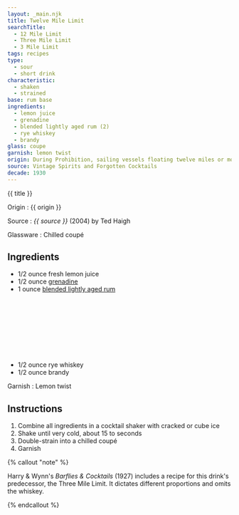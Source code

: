 ```yaml
---
layout: _main.njk
title: Twelve Mile Limit
searchTitle:
  - 12 Mile Limit
  - Three Mile Limit
  - 3 Mile Limit
tags: recipes
type:
  - sour
  - short drink
characteristic:
  - shaken
  - strained
base: rum base
ingredients:
  - lemon juice
  - grenadine
  - blended lightly aged rum (2)
  - rye whiskey
  - brandy
glass: coupe
garnish: lemon twist
origin: During Prohibition, sailing vessels floating twelve miles or more off the U.S. shore were in international waters, and therefore not subject to the ban on alcohol. Spirits expert Ted Haigh says journalist Tommy Millard invented this drink; as evidence he cites a newspaper article from 1934.
source: Vintage Spirits and Forgotten Cocktails
decade: 1930
---
```

<!-- markdownlint-disable MD025 -->
{{ title }}
<!-- markdownlint-disable MD025 -->

Origin
  : {{ origin }}

Source
  : <cite>{{ source }}</cite> (2004) by Ted Haigh

Glassware
  : Chilled coupé

## Ingredients

* 1/2 ounce fresh lemon juice
* 1/2 ounce [grenadine](/mixes/grenadine)
* 1 ounce [blended lightly aged rum](/rums/04-rum-blended-lightly-aged/)<icon-l space="1em" class="bigger" label="(2)"><span class="with-icon"><svg class="icon"><use href="/assets/images/icons/circle-2.svg#circle-2"></use></svg></span></icon-l>
* 1/2 ounce rye whiskey
* 1/2 ounce brandy

Garnish
  : Lemon twist

## Instructions

1. Combine all ingredients in a cocktail shaker with cracked or cube ice
2. Shake until very cold, about 15 to seconds
3. Double-strain into a chilled coupé
4. Garnish

<!-- markdownlint-disable MD012 -->
{% callout "note" %}

  Harry & Wynn's <cite>Barflies & Cocktails</cite> (1927) includes a recipe for this drink's predecessor, the Three Mile Limit. It dictates different proportions and omits the whiskey.

{% endcallout %}

